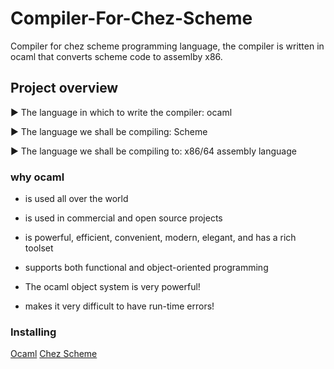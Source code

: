 # Compiler-For-Chez-Scheme
Compiler for chez scheme programming language, the compiler is written in ocaml that converts scheme code to assemlby x86.


## Project overview
▶ The language in which to write the compiler: ocaml

▶ The language we shall be compiling: Scheme

▶ The language we shall be compiling to: x86/64 assembly
language

### why ocaml
- is used all over the world

- is used in commercial and open source projects

- is powerful, efficient, convenient, modern, elegant, and has a
rich toolset

- supports both functional and object-oriented programming

- The ocaml object system is very powerful!

- makes it very difficult to have run-time errors!

### Installing
[Ocaml](https://ocaml.org/)
[Chez Scheme](https://cisco.github.io/ChezScheme/)
